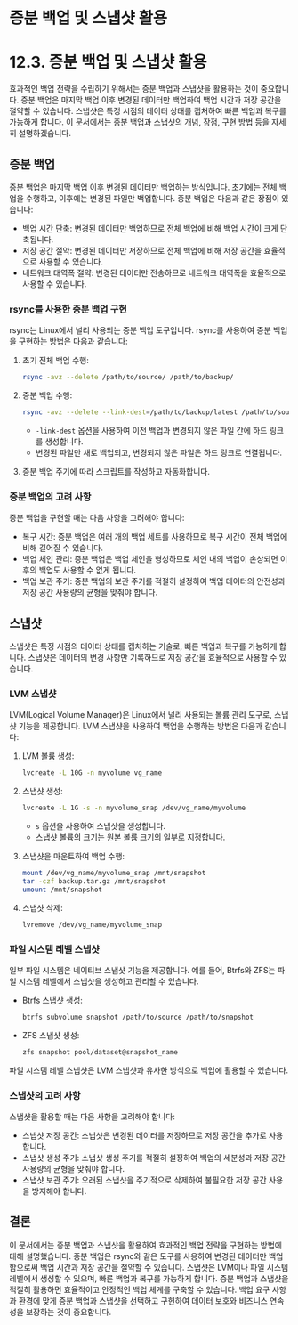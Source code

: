 # 증분 백업 및 스냅샷 활용

# 12.3. 증분 백업 및 스냅샷 활용

효과적인 백업 전략을 수립하기 위해서는 증분 백업과 스냅샷을 활용하는 것이 중요합니다. 증분 백업은 마지막 백업 이후 변경된 데이터만 백업하여 백업 시간과 저장 공간을 절약할 수 있습니다. 스냅샷은 특정 시점의 데이터 상태를 캡처하여 빠른 백업과 복구를 가능하게 합니다. 이 문서에서는 증분 백업과 스냅샷의 개념, 장점, 구현 방법 등을 자세히 설명하겠습니다.

## 증분 백업

증분 백업은 마지막 백업 이후 변경된 데이터만 백업하는 방식입니다. 초기에는 전체 백업을 수행하고, 이후에는 변경된 파일만 백업합니다. 증분 백업은 다음과 같은 장점이 있습니다:

- 백업 시간 단축: 변경된 데이터만 백업하므로 전체 백업에 비해 백업 시간이 크게 단축됩니다.
- 저장 공간 절약: 변경된 데이터만 저장하므로 전체 백업에 비해 저장 공간을 효율적으로 사용할 수 있습니다.
- 네트워크 대역폭 절약: 변경된 데이터만 전송하므로 네트워크 대역폭을 효율적으로 사용할 수 있습니다.

### rsync를 사용한 증분 백업 구현

rsync는 Linux에서 널리 사용되는 증분 백업 도구입니다. rsync를 사용하여 증분 백업을 구현하는 방법은 다음과 같습니다:

1. 초기 전체 백업 수행:
    
    ```bash
    rsync -avz --delete /path/to/source/ /path/to/backup/
    
    ```
    
2. 증분 백업 수행:
    
    ```bash
    rsync -avz --delete --link-dest=/path/to/backup/latest /path/to/source/ /path/to/backup/increment/
    
    ```
    
    - `-link-dest` 옵션을 사용하여 이전 백업과 변경되지 않은 파일 간에 하드 링크를 생성합니다.
    - 변경된 파일만 새로 백업되고, 변경되지 않은 파일은 하드 링크로 연결됩니다.
3. 증분 백업 주기에 따라 스크립트를 작성하고 자동화합니다.

### 증분 백업의 고려 사항

증분 백업을 구현할 때는 다음 사항을 고려해야 합니다:

- 복구 시간: 증분 백업은 여러 개의 백업 세트를 사용하므로 복구 시간이 전체 백업에 비해 길어질 수 있습니다.
- 백업 체인 관리: 증분 백업은 백업 체인을 형성하므로 체인 내의 백업이 손상되면 이후의 백업도 사용할 수 없게 됩니다.
- 백업 보관 주기: 증분 백업의 보관 주기를 적절히 설정하여 백업 데이터의 안전성과 저장 공간 사용량의 균형을 맞춰야 합니다.

## 스냅샷

스냅샷은 특정 시점의 데이터 상태를 캡처하는 기술로, 빠른 백업과 복구를 가능하게 합니다. 스냅샷은 데이터의 변경 사항만 기록하므로 저장 공간을 효율적으로 사용할 수 있습니다.

### LVM 스냅샷

LVM(Logical Volume Manager)은 Linux에서 널리 사용되는 볼륨 관리 도구로, 스냅샷 기능을 제공합니다. LVM 스냅샷을 사용하여 백업을 수행하는 방법은 다음과 같습니다:

1. LVM 볼륨 생성:
    
    ```bash
    lvcreate -L 10G -n myvolume vg_name
    
    ```
    
2. 스냅샷 생성:
    
    ```bash
    lvcreate -L 1G -s -n myvolume_snap /dev/vg_name/myvolume
    
    ```
    
    - `s` 옵션을 사용하여 스냅샷을 생성합니다.
    - 스냅샷 볼륨의 크기는 원본 볼륨 크기의 일부로 지정합니다.
3. 스냅샷을 마운트하여 백업 수행:
    
    ```bash
    mount /dev/vg_name/myvolume_snap /mnt/snapshot
    tar -czf backup.tar.gz /mnt/snapshot
    umount /mnt/snapshot
    
    ```
    
4. 스냅샷 삭제:
    
    ```bash
    lvremove /dev/vg_name/myvolume_snap
    
    ```
    

### 파일 시스템 레벨 스냅샷

일부 파일 시스템은 네이티브 스냅샷 기능을 제공합니다. 예를 들어, Btrfs와 ZFS는 파일 시스템 레벨에서 스냅샷을 생성하고 관리할 수 있습니다.

- Btrfs 스냅샷 생성:
    
    ```bash
    btrfs subvolume snapshot /path/to/source /path/to/snapshot
    
    ```
    
- ZFS 스냅샷 생성:
    
    ```bash
    zfs snapshot pool/dataset@snapshot_name
    
    ```
    

파일 시스템 레벨 스냅샷은 LVM 스냅샷과 유사한 방식으로 백업에 활용할 수 있습니다.

### 스냅샷의 고려 사항

스냅샷을 활용할 때는 다음 사항을 고려해야 합니다:

- 스냅샷 저장 공간: 스냅샷은 변경된 데이터를 저장하므로 저장 공간을 추가로 사용합니다.
- 스냅샷 생성 주기: 스냅샷 생성 주기를 적절히 설정하여 백업의 세분성과 저장 공간 사용량의 균형을 맞춰야 합니다.
- 스냅샷 보관 주기: 오래된 스냅샷을 주기적으로 삭제하여 불필요한 저장 공간 사용을 방지해야 합니다.

## 결론

이 문서에서는 증분 백업과 스냅샷을 활용하여 효과적인 백업 전략을 구현하는 방법에 대해 설명했습니다. 증분 백업은 rsync와 같은 도구를 사용하여 변경된 데이터만 백업함으로써 백업 시간과 저장 공간을 절약할 수 있습니다. 스냅샷은 LVM이나 파일 시스템 레벨에서 생성할 수 있으며, 빠른 백업과 복구를 가능하게 합니다. 증분 백업과 스냅샷을 적절히 활용하면 효율적이고 안정적인 백업 체계를 구축할 수 있습니다. 백업 요구 사항과 환경에 맞게 증분 백업과 스냅샷을 선택하고 구현하여 데이터 보호와 비즈니스 연속성을 보장하는 것이 중요합니다.